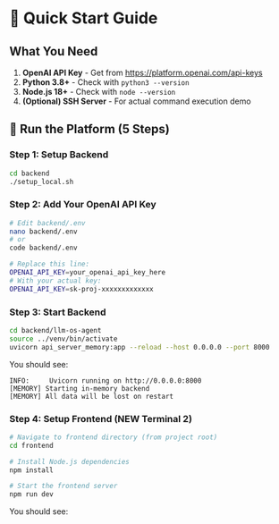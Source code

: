# 🚀 Quick Start Guide

## What You Need

1. **OpenAI API Key** - Get from https://platform.openai.com/api-keys
2. **Python 3.8+** - Check with `python3 --version`
3. **Node.js 18+** - Check with `node --version`
4. **(Optional) SSH Server** - For actual command execution demo

## 🏃 Run the Platform (5 Steps)

### Step 1: Setup Backend
```bash
cd backend
./setup_local.sh
```

### Step 2: Add Your OpenAI API Key
```bash
# Edit backend/.env
nano backend/.env
# or
code backend/.env

# Replace this line:
OPENAI_API_KEY=your_openai_api_key_here
# With your actual key:
OPENAI_API_KEY=sk-proj-xxxxxxxxxxxxx
```

### Step 3: Start Backend
```bash
cd backend/llm-os-agent
source ../venv/bin/activate
uvicorn api_server_memory:app --reload --host 0.0.0.0 --port 8000
```

You should see:
```
INFO:     Uvicorn running on http://0.0.0.0:8000
[MEMORY] Starting in-memory backend
[MEMORY] All data will be lost on restart
```

### **Step 4: Setup Frontend** (NEW Terminal 2)

```bash
# Navigate to frontend directory (from project root)
cd frontend

# Install Node.js dependencies
npm install

# Start the frontend server
npm run dev
```

You should see:
```